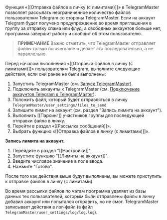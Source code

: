 Функция «[[Отправка файлов в личку (с лимитами)]]» в TelegramMaster позволяет рассылать неограниченное количество файлов пользователям Telegram со стороны TelegramMaster. Если на аккаунт Telegram будет получено предупреждение во время приглашения в группу за отправку спама или флуд, а свободных аккаунтов больше нет, программа завершит работу и сообщит об этом пользователю. 

> **ПРИМЕЧАНИЕ**
> Важно отметить, что TelegramMaster отправляет файлы только по username и делает это последовательно, а не параллельно. 

Перед началом выполнения «[[Отправка файлов в личку (с лимитами)]]» пользователям Telegram, выполните следующие действия, если они ранее не были выполнены:

1. Запустить TelegramMaster (см. [Запуск TelegramMaster](https://github.com/pyadrus/TelegramMaster/blob/be6a5227cc285e000763645563b2d21c600939f6/docs/%D0%9D%D0%B0%D1%81%D1%82%D1%80%D0%BE%D0%B9%D0%BA%D0%B8_%D0%B8_%D0%BA%D0%BE%D0%BD%D1%84%D0%B8%D0%B3%D1%83%D1%80%D0%B0%D1%86%D0%B8%D1%8F/%D0%97%D0%B0%D0%BF%D1%83%D1%81%D0%BA_TelegramMaster.md)).
2. Подключить аккаунты к TelegramMaster (см. [Подключение аккаунтов Telegram к TelegramMaster](https://github.com/pyadrus/telegram_bot_smm/blob/01e9bda9119a011329e9099f7fc5004c455a0ae6/docs/%D0%9F%D0%BE%D0%B4%D0%BA%D0%BB%D1%8E%D1%87%D0%B5%D0%BD%D0%B8%D0%B5_%D0%B0%D0%BA%D0%BA%D0%B0%D1%83%D0%BD%D1%82%D0%BE%D0%B2/%D0%9F%D0%BE%D0%B4%D0%BA%D0%BB%D1%8E%D1%87%D0%B5%D0%BD%D0%B8%D0%B5_%D0%B0%D0%BA%D0%BA%D0%B0%D1%83%D0%BD%D1%82%D0%BE%D0%B2.md)).
3. Положить файл, который будет отправляться в личку `TelegramMaster/user_settings/files_to_send`
4. Запишите лимит на аккаунт (см. раздел "Запись лимита на аккаунт").
5. Выполнить [[Парсинг]] участников группы для последующей отправки файла в личку.
6. Перейти в раздел «[[Рассылка сообщений]]».
7. Выбрать функцию «[[Отправка файлов в личку (с лимитами)]]».

**Запись лимита на аккаунт.**

1. Перейдите в раздел "[[Настройки]]".
2. Запустите функцию "[[Лимиты на аккаунт]]".
3. Введите числовое значение в поле ввода.
4. Нажмите "Готово".

После того как действия выше будут выполнены, вы можете приступить к отправке файлов в личку (с лимитами). 

Во время рассылки файлов по чатам программа удаляет из базы данных тех пользователей, которым были отправлены файлы в личку добавил аккаунт или попытался отправить, но не смог. TelegramMaster записывает действия в лог-файл (в файл <code>TelegramMaster/user_settings/log/log.log</code>).


